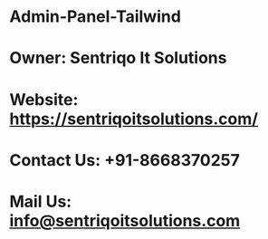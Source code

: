 # Admin-Panel-Tailwind

# Owner: Sentriqo It Solutions

# Website: https://sentriqoitsolutions.com/

# Contact Us: +91-8668370257

# Mail Us: info@sentriqoitsolutions.com
